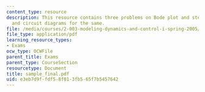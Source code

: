 ```yaml
---
content_type: resource
description: This resource contains three problems on Bode plot and step response
  and circuit diagrams for the same.
file: /media/courses/2-003-modeling-dynamics-and-control-i-spring-2005/e3eb7d9ffdf58f013fb565f7b5457642_sample_final.pdf
file_type: application/pdf
learning_resource_types:
- Exams
ocw_type: OCWFile
parent_title: Exams
parent_type: CourseSection
resourcetype: Document
title: sample_final.pdf
uid: e3eb7d9f-fdf5-8f01-3fb5-65f7b5457642
---
```

